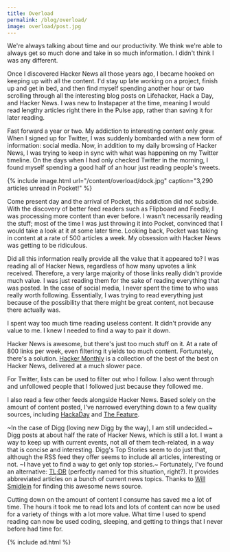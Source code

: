 ```yaml
---
title: Overload
permalink: /blog/overload/
image: overload/post.jpg
---
```


We're always talking about time and our productivity. We think we're able to always get so much done and take in so much information. I didn't think I was any different.

Once I discovered Hacker News all those years ago, I became hooked on keeping up with all the content. I'd stay up late working on a project, finish up and get in bed, and then find myself spending another hour or two scrolling through all the interesting blog posts on Lifehacker, Hack a Day, and Hacker News. I was new to Instapaper at the time, meaning I would read lengthy articles right there in the Pulse app, rather than saving it for later reading.

Fast forward a year or two. My addiction to interesting content only grew. When I signed up for Twitter, I was suddenly bombarded with a new form of information: social media. Now, in addition to my daily browsing of Hacker News, I was trying to keep in sync with what was happening on my Twitter timeline. On the days when I had only checked Twitter in the morning, I found myself spending a good half of an hour just reading people's tweets.

{% include image.html url="/content/overload/dock.jpg" caption="3,290 articles unread in Pocket!" %}

Come present day and the arrival of Pocket, this addiction did not subside. With the discovery of better feed readers such as Flipboard and Feedly, I was processing more content than ever before. I wasn't necessarily reading the stuff; most of the time I was just throwing it into Pocket, convinced that I would take a look at it at some later time. Looking back, Pocket was taking in content at a rate of 500 articles a week. My obsession with Hacker News was getting to be ridiculous.

Did all this information really provide all the value that it appeared to? I was reading all of Hacker News, regardless of how many upvotes a link received. Therefore, a very large majority of those links really didn't provide much value. I was just reading them for the sake of reading everything that was posted. In the case of social media, I never spent the time to who was really worth following. Essentially, I was trying to read everything just because of the possibility that there might be great content, not because there actually was.

I spent way too much time reading useless content. It didn't provide any value to me. I knew I needed to find a way to pair it down.

Hacker News is awesome, but there's just too much stuff on it. At a rate of 800 links per week, even filtering it yields too much content. Fortunately, there's a solution. [Hacker Monthly](http://hackermonthly.com/) is a collection of the best of the best on Hacker News, delivered at a much slower pace.

For Twitter, lists can be used to filter out who I follow. I also went through and unfollowed people that I followed just because they followed me.

I also read a few other feeds alongside Hacker News. Based solely on the amount of content posted, I've narrowed everything down to a few quality sources, including [HackaDay](http://hackaday.com/) and [The Feature](http://thefeature.net/).

~In the case of Digg (loving new Digg by the way), I am still undecided.~ Digg posts at about half the rate of Hacker News, which is still a lot. I want a way to keep up with current events, not all of them tech-related, in a way that is concise and interesting. Digg's Top Stories seem to do just that, although the RSS feed they offer seems to include all articles, interesting or not. ~I have yet to find a way to get only top stories.~ Fortunately, I've found an alternative: [TL;DR](http://toolong-didntread.com/) (perfectly named for this situation, right?). It provides abbreviated articles on a bunch of current news topics. Thanks to [Will Smidlein](http://twitter.com/ws) for finding this awesome news source.

Cutting down on the amount of content I consume has saved me a lot of time. The hours it took me to read lots and lots of content can now be used for a variety of things with a lot more value. What time I used to spend reading can now be used coding, sleeping, and getting to things that I never before had time for.

{% include ad.html %}